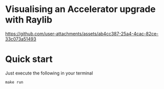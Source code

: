 # Visualising an Accelerator upgrade with Raylib

https://github.com/user-attachments/assets/ab4cc387-25a4-4cac-82ce-33c073a51493

# Quick start

Just execute the following in your terminal

```console
make run
```

